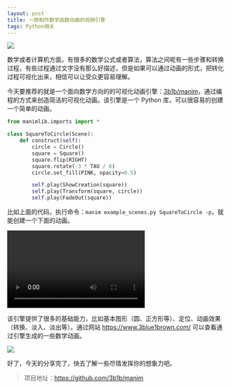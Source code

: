 ```yaml
---
layout: post
title: 一款制作数学函数动画的视频引擎
tags: Python相关
---
```


![](https://raw.githubusercontent.com/3b1b/manim/master/logo/cropped.png)



数学或者计算机方面，有很多的数学公式或者算法，算法之间呢有一些步骤和转换过程，有些过程通过文字没有那么好描述，但是如果可以通过动画的形式，把转化过程可视化出来，相信可以让受众更容易理解。

今天要推荐的就是一个面向数学方向的的可视化动画引擎：[3b1b/manim](https://github.com/3b1b/manim)，通过编程的方式来创造简洁的可视化动画。该引擎是一个 Python 库，可以很容易的创建一个简单的动画。

```python
from manimlib.imports import *

class SquareToCircle(Scene):
    def construct(self):
        circle = Circle()
        square = Square()
        square.flip(RIGHT)
        square.rotate(-3 * TAU / 8)
        circle.set_fill(PINK, opacity=0.5)

        self.play(ShowCreation(square))
        self.play(Transform(square, circle))
        self.play(FadeOut(square))
```

比如上面的代码，执行命令：`manim example_scenes.py SquareToCircle -p`，就能创建一个下面的动画。

<video src="https://www.eulertour.com/learn/manim/_static/SquareToCircle.mp4" width="320" height="180"
controls="controls"></video> 

该引擎提供了很多的基础能力，比如基本图形（圆、正方形等）、定位、动画效果（转换、淡入、淡出等）。通过网站 https://www.3blue1brown.com/ 可以查看通过引擎生成的一些数学动画。

![](https://7465-test-3c9b5e-1258459492.tcb.qcloud.la/GitHub%E7%B2%BE%E9%80%89/animation.png)

好了，今天的分享完了，快去了解一些尽情发挥你的想象力吧。

> 项目地址：https://github.com/3b1b/manim
